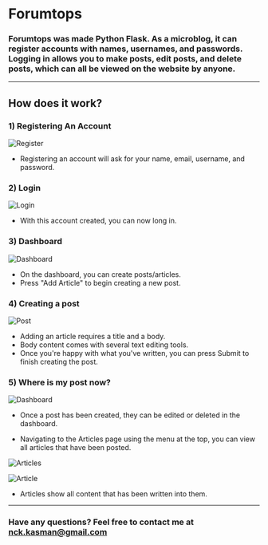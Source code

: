 # Forumtops

### Forumtops was made **Python Flask**. As a microblog, it can register accounts with names, usernames, and passwords. Logging in allows you to make posts, edit posts, and delete posts, which can all be viewed on the website by anyone.

---

## How does it work?

###  1) Registering An Account

![Register](https://i.ibb.co/CHbBB4D/unknown.png)

* Registering an account will ask for your name, email, username, and password.

### 2) Login

![Login](https://i.ibb.co/3fT4hDj/unknown.png)

* With this account created, you can now long in.

### 3) Dashboard

![Dashboard](https://i.ibb.co/f13Z69D/unknown.png)

* On the dashboard, you can create posts/articles.
* Press "Add Article" to begin creating a new post.

### 4) Creating a post

![Post](https://i.ibb.co/tBZsJWx/unknown.png)

* Adding an article requires a title and a body.
* Body content comes with several text editing tools.
* Once you're happy with what you've written, you can press Submit to finish creating the post.

### 5) Where is my post now?

![Dashboard](https://i.ibb.co/fdyjCw7/unknown.png)

* Once a post has been created, they can be edited or deleted in the dashboard.

* Navigating to the Articles page using the menu at the top, you can view all articles that have been posted.

![Articles](https://i.ibb.co/74xc5TJ/unknown.png)

![Article](https://i.ibb.co/zNbPNMy/unknown.png)

* Articles show all content that has been written into them.

---

### Have any questions? Feel free to contact me at nck.kasman@gmail.com
